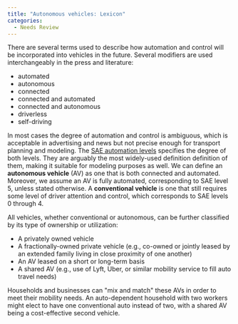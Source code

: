 ```yaml
---
title: "Autonomous vehicles: Lexicon"
categories:
  - Needs Review
---
```


There are several terms used to describe how automation and control will be incorporated into vehicles in the future. Several modifiers are used interchangeably in the press and literature:

-   automated
-   autonomous
-   connected
-   connected and automated
-   connected and autonomous
-   driverless
-   self-driving

In most cases the degree of automation and control is ambiguous, which is acceptable in advertising and news but not precise enough for transport planning and modeling. The [SAE automation levels](https://www.sae.org/misc/pdfs/automated_driving.pdf) specifies the degree of both levels. They are arguably the most widely-used definition definition of them, making it suitable for modeling purposes as well. We can define an <b>autonomous vehicle</b> (AV) as one that is both connected and automated. Moreover, we assume an AV is fully automated, corresponding to SAE level 5, unless stated otherwise. A <b>conventional vehicle</b> is one that still requires some level of driver attention and control, which corresponds to SAE levels 0 through 4.

All vehicles, whether conventional or autonomous, can be further classified by its type of ownership or utilization:

-   A privately owned vehicle
-   A fractionally-owned private vehicle (e.g., co-owned or jointly leased by an extended family living in close proximity of one another)
-   An AV leased on a short or long-term basis
-   A shared AV (e.g., use of Lyft, Uber, or similar mobility service to fill auto travel needs)

Households and businesses can "mix and match" these AVs in order to meet their mobility needs. An auto-dependent household with two workers might elect to have one conventional auto instead of two, with a shared AV being a cost-effective second vehicle.

